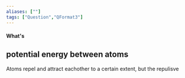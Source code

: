 ```yaml
---
aliases: [""]
tags: ["Question","QFormat3"]
---
```


#### What's
## potential energy between atoms

Atoms repel and attract eachother to a certain extent, but the repulisve
